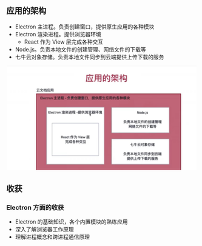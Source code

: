 ## 应用的架构

- Electron 主进程。负责创建窗口，提供原生应用的各种模块
- Electron 渲染进程。提供浏览器环境
  - React 作为 View 层完成各种交互
- Node.js。负责本地文件的创建管理、网络文件的下载等
- 七牛云对象存储。负责本地文件同步到云端提供上传下载的服务

<center><img src="../imgs/01.jpg" width="500px"></center>

## 收获

### Electron 方面的收获

- Electron 的基础知识，各个内置模块的熟练应用
- 深入了解浏览器工作原理
- 理解进程概念和跨进程通信原理
